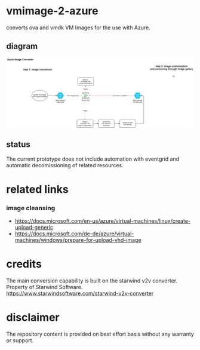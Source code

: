 # vmimage-2-azure
converts ova and vmdk VM Images for the use with Azure.

## diagram
![alt text](/azure-image-converter.png)

## status
The current prototype does not include automation with eventgrid and automatic decomissioning of related resources.


#  related links

### image cleansing
* https://docs.microsoft.com/en-us/azure/virtual-machines/linux/create-upload-generic
* https://docs.microsoft.com/de-de/azure/virtual-machines/windows/prepare-for-upload-vhd-image 


# credits
The main conversion capability is built on the starwind v2v converter.
Property of Starwind Software.
https://www.starwindsoftware.com/starwind-v2v-converter

# disclaimer
The repository content is provided on best effort basis without any warranty or support.
